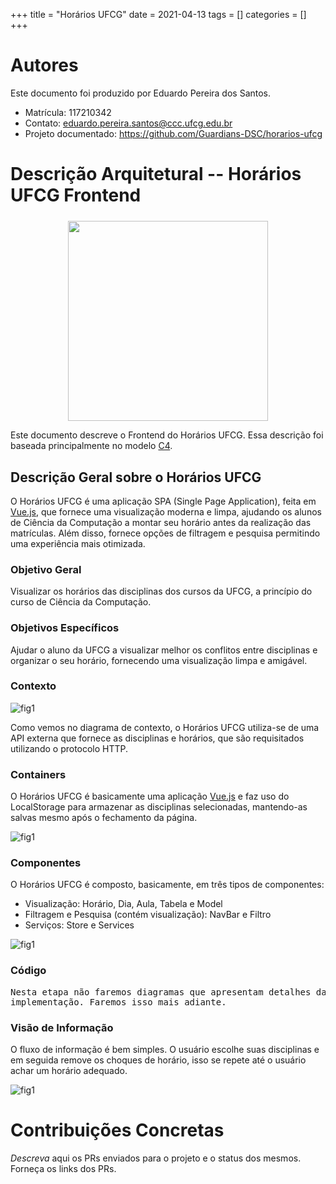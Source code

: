+++
title = "Horários UFCG"
date = 2021-04-13
tags = []
categories = []
+++


# Autores

Este documento foi produzido por Eduardo Pereira dos Santos.

- Matrícula: 117210342
- Contato: eduardo.pereira.santos@ccc.ufcg.edu.br
- Projeto documentado: https://github.com/Guardians-DSC/horarios-ufcg

# Descrição Arquitetural -- Horários UFCG Frontend

<div align="center" style="margin-top:1.5rem;">
    <img src="horarios-ufcg-logo.png" style="width:20rem;">
</div>


Este documento descreve o Frontend do Horários UFCG. Essa descrição foi baseada principalmente no modelo [C4](https://c4model.com/).

## Descrição Geral sobre o Horários UFCG

O Horários UFCG é uma aplicação SPA (Single Page Application), feita em [Vue.js](https://vuejs.org/), que fornece uma visualização moderna e limpa, ajudando os alunos de Ciência da Computação a montar seu horário antes da realização das matrículas. Além disso, fornece opções de filtragem e pesquisa permitindo uma experiência mais otimizada. 

### Objetivo Geral

Visualizar os horários das disciplinas dos cursos da UFCG, a princípio do curso de Ciência da Computação.

### Objetivos Específicos

Ajudar o aluno da UFCG a visualizar melhor os conflitos entre disciplinas e organizar o seu horário, fornecendo uma visualização limpa e amigável.

### Contexto

![fig1](contexto.png)

Como vemos no diagrama de contexto, o Horários UFCG utiliza-se de uma API externa que fornece as disciplinas e horários, que são requisitados utilizando o protocolo HTTP.

### Containers

O Horários UFCG é basicamente uma aplicação [Vue.js](https://vuejs.org/) e faz uso do LocalStorage para armazenar as disciplinas selecionadas, mantendo-as salvas mesmo após o fechamento da página.

![fig1](container.png)

### Componentes

O Horários UFCG é composto, basicamente, em três tipos de componentes:

- Visualização: Horário, Dia, Aula, Tabela e Model
- Filtragem e Pesquisa (contém visualização): NavBar e Filtro
- Serviços: Store e Services

![fig1](componente.png)


### Código

<pre>
Nesta etapa não faremos diagramas que apresentam detalhes da
implementação. Faremos isso mais adiante.
</pre>

### Visão de Informação

O fluxo de informação é bem simples. O usuário escolhe suas disciplinas e em seguida remove os choques de horário, isso se repete até o usuário achar um horário adequado.

![fig1](informacao.png)


# Contribuições Concretas

*Descreva* aqui os PRs enviados para o projeto e o status dos mesmos. Forneça os links dos PRs.
